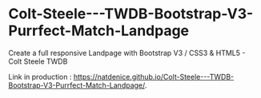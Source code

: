 # Colt-Steele---TWDB-Bootstrap-V3-Purrfect-Match-Landpage
Create a full responsive Landpage with Bootstrap V3 / CSS3 &amp; HTML5 - Colt Steele TWDB

Link in production : https://natdenice.github.io/Colt-Steele---TWDB-Bootstrap-V3-Purrfect-Match-Landpage/.
